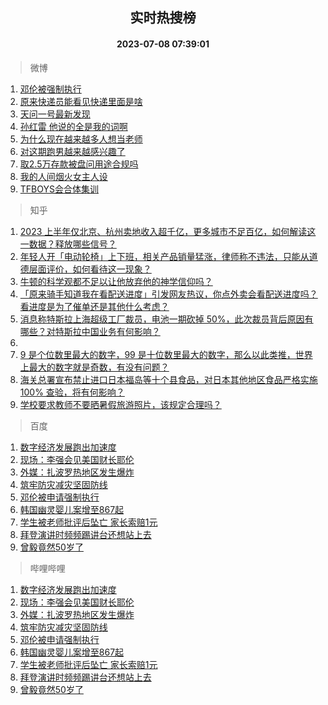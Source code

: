<div align="center"><h2>实时热搜榜</h2><h4>2023-07-08 07:39:01</h4></div>

> 微博  

1. [邓伦被强制执行](https://s.weibo.com/weibo?q=%23%E9%82%93%E4%BC%A6%E8%A2%AB%E5%BC%BA%E5%88%B6%E6%89%A7%E8%A1%8C%23&t=31&band_rank=1&Refer=top)<br />
2. [原来快递员能看见快递里面是啥](https://s.weibo.com/weibo?q=%23%E5%8E%9F%E6%9D%A5%E5%BF%AB%E9%80%92%E5%91%98%E8%83%BD%E7%9C%8B%E8%A7%81%E5%BF%AB%E9%80%92%E9%87%8C%E9%9D%A2%E6%98%AF%E5%95%A5%23&t=31&band_rank=2&Refer=top)<br />
3. [天问一号最新发现](https://s.weibo.com/weibo?q=%23%E5%A4%A9%E9%97%AE%E4%B8%80%E5%8F%B7%E6%9C%80%E6%96%B0%E5%8F%91%E7%8E%B0%23&t=31&band_rank=3&Refer=top)<br />
4. [孙红雷 他说的全是我的词啊](https://s.weibo.com/weibo?q=%E5%AD%99%E7%BA%A2%E9%9B%B7%20%E4%BB%96%E8%AF%B4%E7%9A%84%E5%85%A8%E6%98%AF%E6%88%91%E7%9A%84%E8%AF%8D%E5%95%8A&t=31&band_rank=4&Refer=top)<br />
5. [为什么现在越来越多人想当老师](https://s.weibo.com/weibo?q=%23%E4%B8%BA%E4%BB%80%E4%B9%88%E7%8E%B0%E5%9C%A8%E8%B6%8A%E6%9D%A5%E8%B6%8A%E5%A4%9A%E4%BA%BA%E6%83%B3%E5%BD%93%E8%80%81%E5%B8%88%23&t=31&band_rank=5&Refer=top)<br />
6. [对这期跑男越来越感兴趣了](https://s.weibo.com/weibo?q=%23%E5%AF%B9%E8%BF%99%E6%9C%9F%E8%B7%91%E7%94%B7%E8%B6%8A%E6%9D%A5%E8%B6%8A%E6%84%9F%E5%85%B4%E8%B6%A3%E4%BA%86%23&t=31&band_rank=6&Refer=top)<br />
7. [取2.5万存款被盘问用途合规吗](https://s.weibo.com/weibo?q=%23%E5%8F%962.5%E4%B8%87%E5%AD%98%E6%AC%BE%E8%A2%AB%E7%9B%98%E9%97%AE%E7%94%A8%E9%80%94%E5%90%88%E8%A7%84%E5%90%97%23&t=31&band_rank=7&Refer=top)<br />
8. [我的人间烟火女主人设](https://s.weibo.com/weibo?q=%E6%88%91%E7%9A%84%E4%BA%BA%E9%97%B4%E7%83%9F%E7%81%AB%E5%A5%B3%E4%B8%BB%E4%BA%BA%E8%AE%BE&t=31&band_rank=8&Refer=top)<br />
9. [TFBOYS会合体集训](https://s.weibo.com/weibo?q=%23TFBOYS%E4%BC%9A%E5%90%88%E4%BD%93%E9%9B%86%E8%AE%AD%23&t=31&band_rank=9&Refer=top)<br />

> 知乎  

1. [2023 上半年仅北京、杭州卖地收入超千亿，更多城市不足百亿，如何解读这一数据？释放哪些信号？](https://www.zhihu.com/question/610863406)<br />
2. [年轻人开「电动轮椅」上下班，相关产品销量猛涨，律师称不违法，只能从道德层面评价，如何看待这一现象？](https://www.zhihu.com/question/610638966)<br />
3. [牛顿的科学观都不足以让他放弃他的神学信仰吗？](https://www.zhihu.com/question/607982401)<br />
4. [「原来骑手知道我在看配送进度」引发网友热议，你点外卖会看配送进度吗？看进度是为了催单还是其他什么考虑？](https://www.zhihu.com/question/610819713)<br />
5. [消息称特斯拉上海超级工厂裁员，电池一期砍掉 50%，此次裁员背后原因有哪些？对特斯拉中国业务有何影响？](https://www.zhihu.com/question/610755769)<br />
6. []()<br />
7. [9 是个位数里最大的数字，99 是十位数里最大的数字，那么以此类推，世界上最大的数字就是奇数，有没有问题？](https://www.zhihu.com/question/608857133)<br />
8. [海关总署宣布禁止进口日本福岛等十个县食品，对日本其他地区食品严格实施 100% 查验，将有何影响？](https://www.zhihu.com/question/610813662)<br />
9. [学校要求教师不要晒暑假旅游照片，该规定合理吗？](https://www.zhihu.com/question/610704275)<br />

> 百度  

1. [数字经济发展跑出加速度](https://www.baidu.com/s?wd=%E6%95%B0%E5%AD%97%E7%BB%8F%E6%B5%8E%E5%8F%91%E5%B1%95%E8%B7%91%E5%87%BA%E5%8A%A0%E9%80%9F%E5%BA%A6&sa=fyb_news&rsv_dl=fyb_news)<br />
2. [现场：李强会见美国财长耶伦](https://www.baidu.com/s?wd=%E7%8E%B0%E5%9C%BA%EF%BC%9A%E6%9D%8E%E5%BC%BA%E4%BC%9A%E8%A7%81%E7%BE%8E%E5%9B%BD%E8%B4%A2%E9%95%BF%E8%80%B6%E4%BC%A6&sa=fyb_news&rsv_dl=fyb_news)<br />
3. [外媒：扎波罗热地区发生爆炸](https://www.baidu.com/s?wd=%E5%A4%96%E5%AA%92%EF%BC%9A%E6%89%8E%E6%B3%A2%E7%BD%97%E7%83%AD%E5%9C%B0%E5%8C%BA%E5%8F%91%E7%94%9F%E7%88%86%E7%82%B8&sa=fyb_news&rsv_dl=fyb_news)<br />
4. [筑牢防灾减灾坚固防线](https://www.baidu.com/s?wd=%E7%AD%91%E7%89%A2%E9%98%B2%E7%81%BE%E5%87%8F%E7%81%BE%E5%9D%9A%E5%9B%BA%E9%98%B2%E7%BA%BF&sa=fyb_news&rsv_dl=fyb_news)<br />
5. [邓伦被申请强制执行](https://www.baidu.com/s?wd=%E9%82%93%E4%BC%A6%E8%A2%AB%E7%94%B3%E8%AF%B7%E5%BC%BA%E5%88%B6%E6%89%A7%E8%A1%8C&sa=fyb_news&rsv_dl=fyb_news)<br />
6. [韩国幽灵婴儿案增至867起](https://www.baidu.com/s?wd=%E9%9F%A9%E5%9B%BD%E5%B9%BD%E7%81%B5%E5%A9%B4%E5%84%BF%E6%A1%88%E5%A2%9E%E8%87%B3867%E8%B5%B7&sa=fyb_news&rsv_dl=fyb_news)<br />
7. [学生被老师批评后坠亡 家长索赔1元](https://www.baidu.com/s?wd=%E5%AD%A6%E7%94%9F%E8%A2%AB%E8%80%81%E5%B8%88%E6%89%B9%E8%AF%84%E5%90%8E%E5%9D%A0%E4%BA%A1+%E5%AE%B6%E9%95%BF%E7%B4%A2%E8%B5%941%E5%85%83&sa=fyb_news&rsv_dl=fyb_news)<br />
8. [拜登演讲时频频踢讲台还想站上去](https://www.baidu.com/s?wd=%E6%8B%9C%E7%99%BB%E6%BC%94%E8%AE%B2%E6%97%B6%E9%A2%91%E9%A2%91%E8%B8%A2%E8%AE%B2%E5%8F%B0%E8%BF%98%E6%83%B3%E7%AB%99%E4%B8%8A%E5%8E%BB&sa=fyb_news&rsv_dl=fyb_news)<br />
9. [曾毅竟然50岁了](https://www.baidu.com/s?wd=%E6%9B%BE%E6%AF%85%E7%AB%9F%E7%84%B650%E5%B2%81%E4%BA%86&sa=fyb_news&rsv_dl=fyb_news)<br />

> 哔哩哔哩  

1. [数字经济发展跑出加速度](https://www.baidu.com/s?wd=%E6%95%B0%E5%AD%97%E7%BB%8F%E6%B5%8E%E5%8F%91%E5%B1%95%E8%B7%91%E5%87%BA%E5%8A%A0%E9%80%9F%E5%BA%A6&sa=fyb_news&rsv_dl=fyb_news)<br />
2. [现场：李强会见美国财长耶伦](https://www.baidu.com/s?wd=%E7%8E%B0%E5%9C%BA%EF%BC%9A%E6%9D%8E%E5%BC%BA%E4%BC%9A%E8%A7%81%E7%BE%8E%E5%9B%BD%E8%B4%A2%E9%95%BF%E8%80%B6%E4%BC%A6&sa=fyb_news&rsv_dl=fyb_news)<br />
3. [外媒：扎波罗热地区发生爆炸](https://www.baidu.com/s?wd=%E5%A4%96%E5%AA%92%EF%BC%9A%E6%89%8E%E6%B3%A2%E7%BD%97%E7%83%AD%E5%9C%B0%E5%8C%BA%E5%8F%91%E7%94%9F%E7%88%86%E7%82%B8&sa=fyb_news&rsv_dl=fyb_news)<br />
4. [筑牢防灾减灾坚固防线](https://www.baidu.com/s?wd=%E7%AD%91%E7%89%A2%E9%98%B2%E7%81%BE%E5%87%8F%E7%81%BE%E5%9D%9A%E5%9B%BA%E9%98%B2%E7%BA%BF&sa=fyb_news&rsv_dl=fyb_news)<br />
5. [邓伦被申请强制执行](https://www.baidu.com/s?wd=%E9%82%93%E4%BC%A6%E8%A2%AB%E7%94%B3%E8%AF%B7%E5%BC%BA%E5%88%B6%E6%89%A7%E8%A1%8C&sa=fyb_news&rsv_dl=fyb_news)<br />
6. [韩国幽灵婴儿案增至867起](https://www.baidu.com/s?wd=%E9%9F%A9%E5%9B%BD%E5%B9%BD%E7%81%B5%E5%A9%B4%E5%84%BF%E6%A1%88%E5%A2%9E%E8%87%B3867%E8%B5%B7&sa=fyb_news&rsv_dl=fyb_news)<br />
7. [学生被老师批评后坠亡 家长索赔1元](https://www.baidu.com/s?wd=%E5%AD%A6%E7%94%9F%E8%A2%AB%E8%80%81%E5%B8%88%E6%89%B9%E8%AF%84%E5%90%8E%E5%9D%A0%E4%BA%A1+%E5%AE%B6%E9%95%BF%E7%B4%A2%E8%B5%941%E5%85%83&sa=fyb_news&rsv_dl=fyb_news)<br />
8. [拜登演讲时频频踢讲台还想站上去](https://www.baidu.com/s?wd=%E6%8B%9C%E7%99%BB%E6%BC%94%E8%AE%B2%E6%97%B6%E9%A2%91%E9%A2%91%E8%B8%A2%E8%AE%B2%E5%8F%B0%E8%BF%98%E6%83%B3%E7%AB%99%E4%B8%8A%E5%8E%BB&sa=fyb_news&rsv_dl=fyb_news)<br />
9. [曾毅竟然50岁了](https://www.baidu.com/s?wd=%E6%9B%BE%E6%AF%85%E7%AB%9F%E7%84%B650%E5%B2%81%E4%BA%86&sa=fyb_news&rsv_dl=fyb_news)<br />
